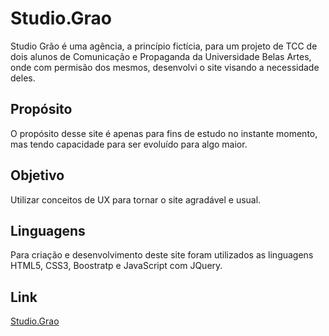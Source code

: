 # Studio.Grao

Studio Grão é uma agência, a princípio fictícia, para um projeto de TCC de dois alunos de Comunicação e Propaganda da Universidade Belas Artes, onde com permisão dos mesmos, desenvolvi o site visando a necessidade deles.

## Propósito

O propósito desse site é apenas para fins de estudo no instante momento, mas tendo capacidade para ser evoluído para algo maior.

## Objetivo 

Utilizar conceitos de UX para tornar o site agradável e usual.

## Linguagens

Para criação e desenvolvimento deste site foram utilizados as linguagens HTML5, CSS3, Boostratp e JavaScript com JQuery.

## Link

[Studio.Grao](https://master.d1294r0vbmk3wz.amplifyapp.com/)